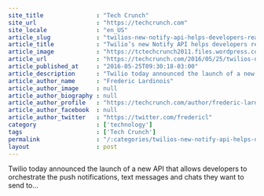```yaml
---
site_title               : "Tech Crunch"
site_url                 : "https://techcrunch.com"
site_locale              : "en_US"
article_slug             : "twilios-new-notify-api-helps-developers-reach-users-across-sms-push-notifications-and-messaging-apps"
article_title            : "Twilio’s new Notify API helps developers reach users across SMS, push notifications and messaging apps"
article_image            : "https://tctechcrunch2011.files.wordpress.com/2016/05/23606234935_0d1a86f023_o.jpg?w=764&h=400&crop=1"
article_url              : "https://techcrunch.com/2016/05/25/twilios-new-notifiy-api-helps-developers-reach-users-across-sms-push-notifications-and-messaging-apps/"
article_published_at     : "2016-05-25T09:30:18-03:00"
article_description      : "Twilio today announced the launch of a new API that allows developers to orchestrate the push notifications, text messages and chats they want to send to..."
article_author_name      : "Frederic Lardinois"
article_author_image     : null
article_author_biography : null
article_author_profile   : "https://techcrunch.com/author/frederic-lardinois/"
article_author_facebook  : null
article_author_twitter   : "https://twitter.com/fredericl"
category                 : ['technology']
tags                     : ['Tech Crunch']
permalink                : "/:categories/twilios-new-notify-api-helps-developers-reach-users-across-sms-push-notifications-and-messaging-apps/"
layout                   : post
---
```


Twilio today announced the launch of a new API that allows developers to orchestrate the push notifications, text messages and chats they want to send to...
